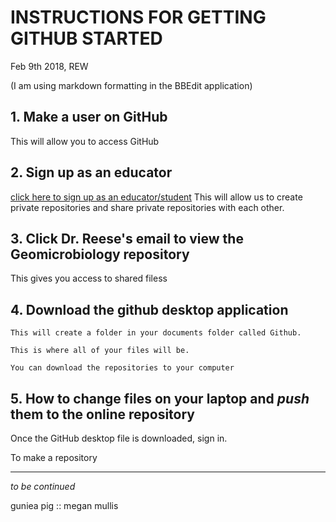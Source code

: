 # INSTRUCTIONS FOR GETTING __GITHUB__ STARTED
 Feb 9th 2018, REW

(I am using markdown formatting in the BBEdit application)

## 1. Make a user on GitHub
This will allow you to access GitHub


## 2. Sign up as an educator
[click here to sign up as an educator/student](https://education.github.com)
This will allow us to create private repositories and share private repositories with each other.


## 3. Click Dr. Reese's email to view the Geomicrobiology repository
This gives you access to shared filess
	
	
	
## 4. Download the github desktop application

	This will create a folder in your documents folder called Github.
   
	This is where all of your files will be.

	You can download the repositories to your computer 


## 5. How to change files on your laptop and _push_ them to the online repository
Once the GitHub desktop file is downloaded, sign in.

To make a repository

____
*to be continued*

guniea pig :: megan mullis
